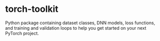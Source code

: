 # torch-toolkit
Python package containing dataset classes, DNN models, loss functions, and training and validation loops to help you get started on your next PyTorch project. 
